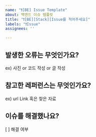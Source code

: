 ```yaml
---
name: "❗[BE] Issue Template"
about: 백엔드 이슈 템플릿
title: "❗[BE][Stack][Issue를 적어주세요]"
labels: "❗Issue"
assignees: ''

---
```


## 발생한 오류는 무엇인가요?
ex) 사진 or 코드 작성 or 글 작성

## 참고한 레퍼런스는 무엇인가요?
ex) url Link 혹은 찾은 자료

## 이슈를 해결했나요?
[ ] 해결 여부
